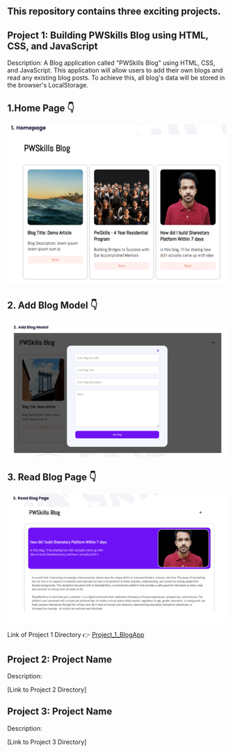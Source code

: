 ## This repository contains three exciting projects.

## Project 1: Building PWSkills Blog using HTML, CSS, and JavaScript

Description: A Blog application called "PWSkills Blog" using HTML, CSS, and JavaScript. This application will allow users to add their own blogs and read any existing blog posts. To achieve this, all blog's data will be stored in the browser's LocalStorage.

## 1.Home Page 👇
<img src="https://github.com/salmanshaikh18/MileStone-2-Assignment/blob/main/Project_1_PwSkillBlog/assets/1_HomePage.PNG" alt="HomePage"/>

## 2. Add Blog Model 👇
<img src="https://github.com/salmanshaikh18/MileStone-2-Assignment/blob/main/Project_1_PwSkillBlog/assets/2_AddABlogModel.PNG" alt="AddBlogModel" />


## 3. Read Blog Page 👇
<img src="https://github.com/salmanshaikh18/MileStone-2-Assignment/blob/main/Project_1_PwSkillBlog/assets/3_ReadBlogPage.PNG" alt="ReadBlogPage" />

Link of Project 1 Directory 👉
<a href="https://github.com/salmanshaikh18/MileStone-2-Assignment/tree/main/Project_1_PwSkillBlog">Project_1_BlogApp</a>

## Project 2: Project Name

Description: 

[Link to Project 2 Directory]

## Project 3: Project Name

Description: 

[Link to Project 3 Directory]

